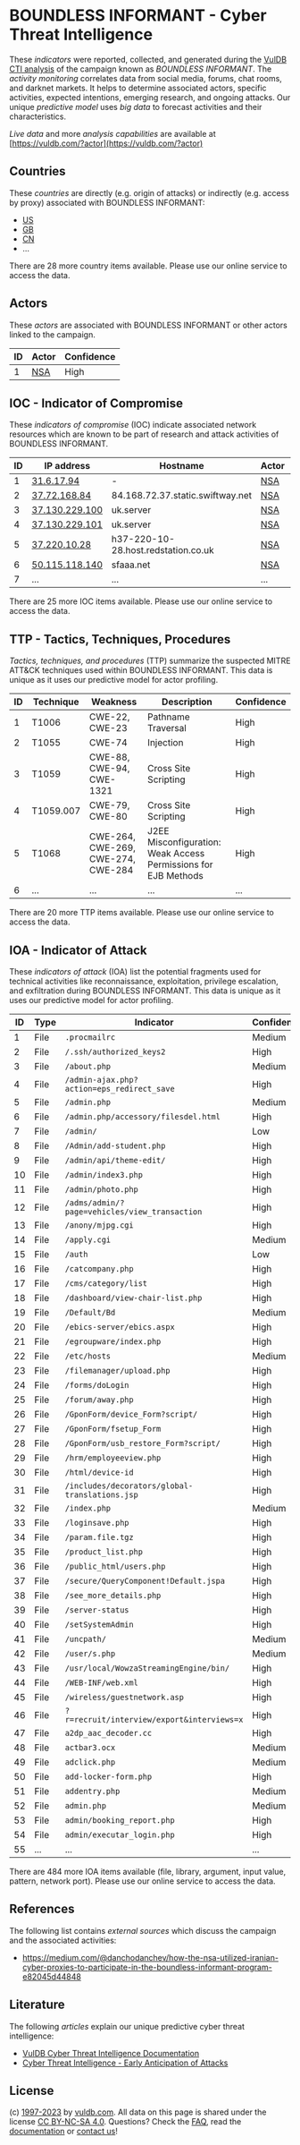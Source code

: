 # BOUNDLESS INFORMANT - Cyber Threat Intelligence

These _indicators_ were reported, collected, and generated during the [VulDB CTI analysis](https://vuldb.com/?kb.cti) of the campaign known as _BOUNDLESS INFORMANT_. The _activity monitoring_ correlates data from social media, forums, chat rooms, and darknet markets. It helps to determine associated actors, specific activities, expected intentions, emerging research, and ongoing attacks. Our unique _predictive model_ uses _big data_ to forecast activities and their characteristics.

_Live data_ and more _analysis capabilities_ are available at [https://vuldb.com/?actor](https://vuldb.com/?actor)

## Countries

These _countries_ are directly (e.g. origin of attacks) or indirectly (e.g. access by proxy) associated with BOUNDLESS INFORMANT:

* [US](https://vuldb.com/?country.us)
* [GB](https://vuldb.com/?country.gb)
* [CN](https://vuldb.com/?country.cn)
* ...

There are 28 more country items available. Please use our online service to access the data.

## Actors

These _actors_ are associated with BOUNDLESS INFORMANT or other actors linked to the campaign.

ID | Actor | Confidence
-- | ----- | ----------
1 | [NSA](https://vuldb.com/?actor.nsa) | High

## IOC - Indicator of Compromise

These _indicators of compromise_ (IOC) indicate associated network resources which are known to be part of research and attack activities of BOUNDLESS INFORMANT.

ID | IP address | Hostname | Actor | Confidence
-- | ---------- | -------- | ----- | ----------
1 | [31.6.17.94](https://vuldb.com/?ip.31.6.17.94) | - | [NSA](https://vuldb.com/?actor.nsa) | High
2 | [37.72.168.84](https://vuldb.com/?ip.37.72.168.84) | 84.168.72.37.static.swiftway.net | [NSA](https://vuldb.com/?actor.nsa) | High
3 | [37.130.229.100](https://vuldb.com/?ip.37.130.229.100) | uk.server | [NSA](https://vuldb.com/?actor.nsa) | High
4 | [37.130.229.101](https://vuldb.com/?ip.37.130.229.101) | uk.server | [NSA](https://vuldb.com/?actor.nsa) | High
5 | [37.220.10.28](https://vuldb.com/?ip.37.220.10.28) | h37-220-10-28.host.redstation.co.uk | [NSA](https://vuldb.com/?actor.nsa) | High
6 | [50.115.118.140](https://vuldb.com/?ip.50.115.118.140) | sfaaa.net | [NSA](https://vuldb.com/?actor.nsa) | High
7 | ... | ... | ... | ...

There are 25 more IOC items available. Please use our online service to access the data.

## TTP - Tactics, Techniques, Procedures

_Tactics, techniques, and procedures_ (TTP) summarize the suspected MITRE ATT&CK techniques used within BOUNDLESS INFORMANT. This data is unique as it uses our predictive model for actor profiling.

ID | Technique | Weakness | Description | Confidence
-- | --------- | -------- | ----------- | ----------
1 | T1006 | CWE-22, CWE-23 | Pathname Traversal | High
2 | T1055 | CWE-74 | Injection | High
3 | T1059 | CWE-88, CWE-94, CWE-1321 | Cross Site Scripting | High
4 | T1059.007 | CWE-79, CWE-80 | Cross Site Scripting | High
5 | T1068 | CWE-264, CWE-269, CWE-274, CWE-284 | J2EE Misconfiguration: Weak Access Permissions for EJB Methods | High
6 | ... | ... | ... | ...

There are 20 more TTP items available. Please use our online service to access the data.

## IOA - Indicator of Attack

These _indicators of attack_ (IOA) list the potential fragments used for technical activities like reconnaissance, exploitation, privilege escalation, and exfiltration during BOUNDLESS INFORMANT. This data is unique as it uses our predictive model for actor profiling.

ID | Type | Indicator | Confidence
-- | ---- | --------- | ----------
1 | File | `.procmailrc` | Medium
2 | File | `/.ssh/authorized_keys2` | High
3 | File | `/about.php` | Medium
4 | File | `/admin-ajax.php?action=eps_redirect_save` | High
5 | File | `/admin.php` | Medium
6 | File | `/admin.php/accessory/filesdel.html` | High
7 | File | `/admin/` | Low
8 | File | `/Admin/add-student.php` | High
9 | File | `/admin/api/theme-edit/` | High
10 | File | `/admin/index3.php` | High
11 | File | `/admin/photo.php` | High
12 | File | `/adms/admin/?page=vehicles/view_transaction` | High
13 | File | `/anony/mjpg.cgi` | High
14 | File | `/apply.cgi` | Medium
15 | File | `/auth` | Low
16 | File | `/catcompany.php` | High
17 | File | `/cms/category/list` | High
18 | File | `/dashboard/view-chair-list.php` | High
19 | File | `/Default/Bd` | Medium
20 | File | `/ebics-server/ebics.aspx` | High
21 | File | `/egroupware/index.php` | High
22 | File | `/etc/hosts` | Medium
23 | File | `/filemanager/upload.php` | High
24 | File | `/forms/doLogin` | High
25 | File | `/forum/away.php` | High
26 | File | `/GponForm/device_Form?script/` | High
27 | File | `/GponForm/fsetup_Form` | High
28 | File | `/GponForm/usb_restore_Form?script/` | High
29 | File | `/hrm/employeeview.php` | High
30 | File | `/html/device-id` | High
31 | File | `/includes/decorators/global-translations.jsp` | High
32 | File | `/index.php` | Medium
33 | File | `/loginsave.php` | High
34 | File | `/param.file.tgz` | High
35 | File | `/product_list.php` | High
36 | File | `/public_html/users.php` | High
37 | File | `/secure/QueryComponent!Default.jspa` | High
38 | File | `/see_more_details.php` | High
39 | File | `/server-status` | High
40 | File | `/setSystemAdmin` | High
41 | File | `/uncpath/` | Medium
42 | File | `/user/s.php` | Medium
43 | File | `/usr/local/WowzaStreamingEngine/bin/` | High
44 | File | `/WEB-INF/web.xml` | High
45 | File | `/wireless/guestnetwork.asp` | High
46 | File | `?r=recruit/interview/export&interviews=x` | High
47 | File | `a2dp_aac_decoder.cc` | High
48 | File | `actbar3.ocx` | Medium
49 | File | `adclick.php` | Medium
50 | File | `add-locker-form.php` | High
51 | File | `addentry.php` | Medium
52 | File | `admin.php` | Medium
53 | File | `admin/booking_report.php` | High
54 | File | `admin/executar_login.php` | High
55 | ... | ... | ...

There are 484 more IOA items available (file, library, argument, input value, pattern, network port). Please use our online service to access the data.

## References

The following list contains _external sources_ which discuss the campaign and the associated activities:

* https://medium.com/@danchodanchev/how-the-nsa-utilized-iranian-cyber-proxies-to-participate-in-the-boundless-informant-program-e82045d44848

## Literature

The following _articles_ explain our unique predictive cyber threat intelligence:

* [VulDB Cyber Threat Intelligence Documentation](https://vuldb.com/?kb.cti)
* [Cyber Threat Intelligence - Early Anticipation of Attacks](https://www.scip.ch/en/?labs.20201022)

## License

(c) [1997-2023](https://vuldb.com/?kb.changelog) by [vuldb.com](https://vuldb.com/?kb.about). All data on this page is shared under the license [CC BY-NC-SA 4.0](https://creativecommons.org/licenses/by-nc-sa/4.0/). Questions? Check the [FAQ](https://vuldb.com/?kb.faq), read the [documentation](https://vuldb.com/?kb) or [contact us](https://vuldb.com/?contact)!
